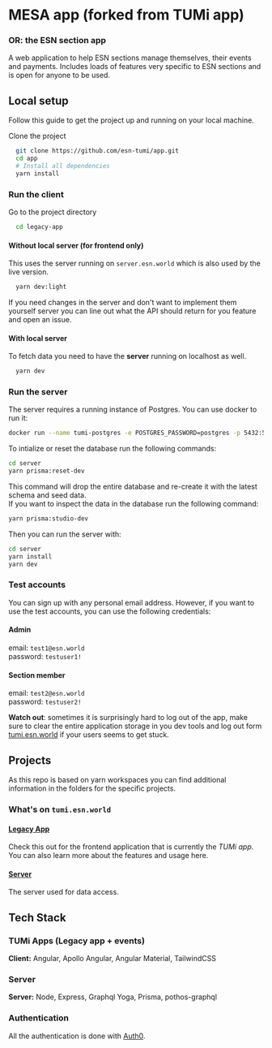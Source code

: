 # MESA app (forked from TUMi app)

### OR: the ESN section app

A web application to help ESN sections manage themselves, their events and payments.
Includes loads of features very specific to ESN sections and is open for anyone to be used.
<!--
## Contributing

To find something to work on it's recommended to check the [issues](https://github.com/heddendorp/tumi/issues) and look
at the **Good first issue** tag.

### Commits

This repository follows the [conventional commits](https://conventionalcommits.org/). Please make sure to work you commit
messages according to the guidelines.
-->
## Local setup

Follow this guide to get the project up and running on your local machine.

Clone the project
```bash
  git clone https://github.com/esn-tumi/app.git
  cd app
  # Install all dependencies
  yarn install
```

### Run the client

Go to the project directory

```bash
  cd legacy-app
```

#### Without local server (for frontend only)

This uses the server running on `server.esn.world` which is also used by the live version.

```bash
  yarn dev:light
```

If you need changes in the server and don't want to implement them yourself server you can line
out what the API should return for you feature and open an issue.

#### With local server

To fetch data you need to have the **server** running on localhost as well.

```bash
  yarn dev
```

### Run the server

The server requires a running instance of Postgres. You can use docker to run it:

```bash
docker run --name tumi-postgres -e POSTGRES_PASSWORD=postgres -p 5432:5432 -d postgres
```

To intialize or reset the database run the following commands:
```bash
cd server
yarn prisma:reset-dev
```
This command will drop the entire database and re-create it with the latest schema and seed data.   
If you want to inspect the data in the database run the following command:
```bash
yarn prisma:studio-dev
```

Then you can run the server with:
```bash
cd server
yarn install
yarn dev
```

### Test accounts
You can sign up with any personal email address. However, if you want to use the test accounts, you can use the following credentials:
#### Admin
email: `test1@esn.world`   
password: `testuser1!`

#### Section member
email: `test2@esn.world`   
password: `testuser2!`

**Watch out**: sometimes it is surprisingly hard to log out of the app, make sure to clear the entire application storage in you dev tools and log out form [tumi.esn.world](https://tumi.esn.world/profile) if your users seems to get stuck.

## Projects

As this repo is based on yarn workspaces you can find additional information in the folders for the specific projects.

### What's on `tumi.esn.world`

#### [Legacy App](./legacy-app/README.md)

Check this out for the frontend application that is currently the _TUMi app_. You can also learn more about the features and usage here.

#### [Server](./server/README.md)

The server used for data access.

## Tech Stack

### TUMi Apps (Legacy app + events)

**Client:** Angular, Apollo Angular, Angular Material, TailwindCSS

### Server

**Server:** Node, Express, Graphql Yoga, Prisma, pothos-graphql

### Authentication

All the authentication is done with [Auth0](https://auth0.com/docs).
